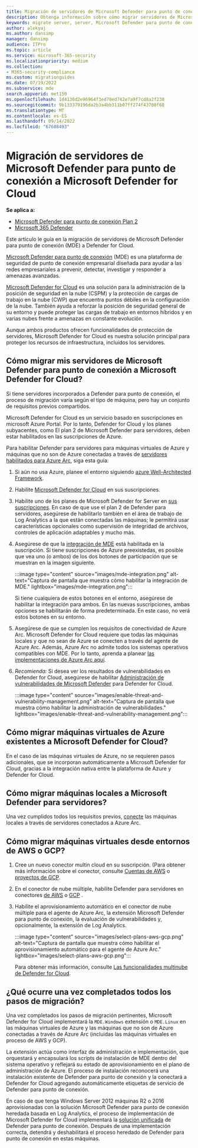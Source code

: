 ```yaml
---
title: Migración de servidores de Microsoft Defender para punto de conexión a Microsoft Defender for Cloud
description: Obtenga información sobre cómo migrar servidores de Microsoft Defender para punto de conexión a Microsoft Defender for Cloud.
keywords: migrate server, server, Microsoft Defender para punto de conexión server, Microsoft Defender for Cloud, MDE, azure, azure cloud, CSPM, CWP, cloud workload protection, threat protection, advanced threat protection, Microsoft Azure, multi-cloud connector
author: alekyaj
ms.author: dansimp
manager: dansimp
audience: ITPro
ms.topic: article
ms.service: microsoft-365-security
ms.localizationpriority: medium
ms.collection:
- M365-security-compliance
ms.custom: migrationguides
ms.date: 07/19/2022
ms.subservice: mde
search.appverid: met150
ms.openlocfilehash: 1d4130d2e96964f3ed70ed742e7a9f7cd8a2f230
ms.sourcegitcommit: 9b133379196da2b3a4bb311b07ff274f43780f68
ms.translationtype: MT
ms.contentlocale: es-ES
ms.lasthandoff: 09/14/2022
ms.locfileid: "67688493"
---
```

# <a name="migrating-servers-from-microsoft-defender-for-endpoint-to-microsoft-defender-for-cloud"></a>Migración de servidores de Microsoft Defender para punto de conexión a Microsoft Defender for Cloud

**Se aplica a:**

- [Microsoft Defender para punto de conexión Plan 2](https://go.microsoft.com/fwlink/p/?linkid=2154037)
- [Microsoft 365 Defender](https://go.microsoft.com/fwlink/?linkid=2118804)

Este artículo le guía en la migración de servidores de Microsoft Defender para punto de conexión (MDE) a Defender for Cloud.

[Microsoft Defender para punto de conexión](https://www.microsoft.com/security/business/endpoint-security/microsoft-defender-endpoint) (MDE) es una plataforma de seguridad de punto de conexión empresarial diseñada para ayudar a las redes empresariales a prevenir, detectar, investigar y responder a amenazas avanzadas.

[Microsoft Defender for Cloud](https://azure.microsoft.com/services/defender-for-cloud/) es una solución para la administración de la posición de seguridad en la nube (CSPM) y la protección de cargas de trabajo en la nube (CWP) que encuentra puntos débiles en la configuración de la nube. También ayuda a reforzar la posición de seguridad general de su entorno y puede proteger las cargas de trabajo en entornos híbridos y en varias nubes frente a amenazas en constante evolución.

Aunque ambos productos ofrecen funcionalidades de protección de servidores, Microsoft Defender for Cloud es nuestra solución principal para proteger los recursos de infraestructura, incluidos los servidores. 

## <a name="how-do-i-migrate-my-servers-from-microsoft-defender-for-endpoint-to-microsoft-defender-for-cloud"></a>Cómo migrar mis servidores de Microsoft Defender para punto de conexión a Microsoft Defender for Cloud?

Si tiene servidores incorporados a Defender para punto de conexión, el proceso de migración varía según el tipo de máquina, pero hay un conjunto de requisitos previos compartidos. 

Microsoft Defender for Cloud es un servicio basado en suscripciones en microsoft Azure Portal. Por lo tanto, Defender for Cloud y los planes subyacentes, como El plan 2 de Microsoft Defender para servidores, deben estar habilitados en las suscripciones de Azure.

Para habilitar Defender para servidores para máquinas virtuales de Azure y máquinas que no son de Azure conectadas a través de [servidores habilitados para Azure Arc](/azure/azure-arc/servers/overview), siga esta guía:

1. Si aún no usa Azure, planee el entorno siguiendo [azure Well-Architected Framework](/azure/architecture/framework/).

2. Habilite [Microsoft Defender for Cloud](/azure/defender-for-cloud/get-started) en sus suscripciones.

3. Habilite uno de los planes de Microsoft Defender for Server en [sus suscripciones](/azure/defender-for-cloud/enable-enhanced-security). En caso de que use el plan 2 de Defender para servidores, asegúrese de habilitarlo también en el área de trabajo de Log Analytics a la que están conectadas las máquinas; le permitirá usar características opcionales como supervisión de integridad de archivos, controles de aplicación adaptables y mucho más.

4. Asegúrese de que la [integración de MDE](/azure/defender-for-cloud/integration-defender-for-endpoint?tabs=windows) está habilitada en la suscripción. Si tiene suscripciones de Azure preexistedas, es posible que vea uno (o ambos) de los dos botones de participación que se muestran en la imagen siguiente.

     :::image type="content" source="images/mde-integration.png" alt-text="Captura de pantalla que muestra cómo habilitar la integración de MDE." lightbox="images/mde-integration.png":::

   Si tiene cualquiera de estos botones en el entorno, asegúrese de habilitar la integración para ambos. En las nuevas suscripciones, ambas opciones se habilitarán de forma predeterminada. En este caso, no verá estos botones en su entorno.

5. Asegúrese de que se cumplen los requisitos de conectividad de Azure Arc. Microsoft Defender for Cloud requiere que todas las máquinas locales y que no sean de Azure se conecten a través del agente de Azure Arc. Además, Azure Arc no admite todos los sistemas operativos compatibles con MDE. Por lo tanto, aprenda a planear [las implementaciones de Azure Arc aquí](/azure/azure-arc/servers/plan-at-scale-deployment).

6. *Recomienda:* Si desea ver los resultados de vulnerabilidades en Defender for Cloud, asegúrese de habilitar [Administración de vulnerabilidades de Microsoft Defender](/azure/defender-for-cloud/enable-data-collection?tabs=autoprovision-va) para Defender for Cloud.

   :::image type="content" source="images/enable-threat-and-vulnerability-management.png" alt-text="Captura de pantalla que muestra cómo habilitar la administración de vulnerabilidades." lightbox="images/enable-threat-and-vulnerability-management.png"::: 

## <a name="how-do-i-migrate-existing-azure-vms-to-microsoft-defender-for-cloud"></a>Cómo migrar máquinas virtuales de Azure existentes a Microsoft Defender for Cloud?

En el caso de las máquinas virtuales de Azure, no se requieren pasos adicionales, que se incorporan automáticamente a Microsoft Defender for Cloud, gracias a la integración nativa entre la plataforma de Azure y Defender for Cloud.

## <a name="how-do-i-migrate-on-premises-machines-to-microsoft-defender-for-servers"></a>Cómo migrar máquinas locales a Microsoft Defender para servidores?

Una vez cumplidos todos los requisitos previos, [conecte](/azure/defender-for-cloud/quickstart-onboard-machines?pivots=azure-arc) las máquinas locales a través de servidores conectados a Azure Arc.

## <a name="how-do-i-migrate-vms-from-aws-or-gcp-environments"></a>Cómo migrar máquinas virtuales desde entornos de AWS o GCP?

1. Cree un nuevo conector multin cloud en su suscripción. (Para obtener más información sobre el conector, consulte [Cuentas de AWS](/azure/defender-for-cloud/quickstart-onboard-aws?pivots=env-settings) o [proyectos de GCP](/azure/defender-for-cloud/quickstart-onboard-gcp?pivots=env-settings).

2. En el conector de nube múltiple, habilite Defender para servidores en conectores [de AWS](/azure/defender-for-cloud/quickstart-onboard-aws?pivots=env-settings#prerequisites) o [GCP](/azure/defender-for-cloud/quickstart-onboard-gcp?pivots=env-settings#configure-the-servers-plan) .

3. Habilite el aprovisionamiento automático en el conector de nube múltiple para el agente de Azure Arc, la extensión Microsoft Defender para punto de conexión, la evaluación de vulnerabilidades y, opcionalmente, la extensión de Log Analytics.

     :::image type="content" source="images/select-plans-aws-gcp.png" alt-text="Captura de pantalla que muestra cómo habilitar el aprovisionamiento automático para el agente de Azure Arc." lightbox="images/select-plans-aws-gcp.png":::

   Para obtener más información, consulte [Las funcionalidades multinube de Defender for Cloud](https://aka.ms/mdcmc).

## <a name="what-happens-once-all-migration-steps-are-completed"></a>¿Qué ocurre una vez completados todos los pasos de migración?

Una vez completados los pasos de migración pertinentes, Microsoft Defender for Cloud implementará la `MDE.Windows` extensión o `MDE.Linux` en las máquinas virtuales de Azure y las máquinas que no son de Azure conectadas a través de Azure Arc (incluidas las máquinas virtuales en proceso de AWS y GCP).

La extensión actúa como interfaz de administración e implementación, que orquestará y encapsulará los scripts de instalación de MDE dentro del sistema operativo y reflejará su estado de aprovisionamiento en el plano de administración de Azure. El proceso de instalación reconocerá una instalación existente de Defender para punto de conexión y la conectará a Defender for Cloud agregando automáticamente etiquetas de servicio de Defender para punto de conexión.

En caso de que tenga Windows Server 2012 máquinas R2 o 2016 aprovisionadas con la solución Microsoft Defender para punto de conexión heredada basada en Log Analytics, el proceso de implementación de Microsoft Defender for Cloud implementará la [solución unificada](configure-server-endpoints.md#new-windows-server-2012-r2-and-2016-functionality-in-the-modern-unified-solution) de Defender para punto de conexión. Después de una implementación correcta, detendrá y deshabilitará el proceso heredado de Defender para punto de conexión en estas máquinas.
